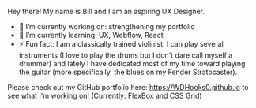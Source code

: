 Hey there! My name is Bill and I am an aspiring UX Designer.

- 🔭 I’m currently working on: strengthening my portfolio
- 🌱 I’m currently learning: UX, Webflow, React
- ⚡ Fun fact: I am a classically trained violinist. I can play several instruments (I love to play the drums but I don't dare call myself a drummer) and lately I have dedicated most of my time toward playing the guitar (more specifically, the blues on my Fender Stratocaster).

Please check out my GitHub portfolio here: https://WDHooks0.github.io to see what I'm working on! (Currently: FlexBox and CSS Grid)
